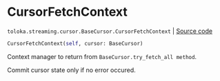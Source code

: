 # CursorFetchContext
`toloka.streaming.cursor.BaseCursor.CursorFetchContext` | [Source code](https://github.com/Toloka/toloka-kit/blob/v0.1.25/src/streaming/cursor.py#L83)

```python
CursorFetchContext(self, cursor: BaseCursor)
```

Context manager to return from `BaseCursor.try_fetch_all method`.


Commit cursor state only if no error occured.

